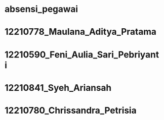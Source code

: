 # absensi_pegawai

# 12210778_Maulana_Aditya_Pratama
# 12210590_Feni_Aulia_Sari_Pebriyanti
# 12210841_Syeh_Ariansah
# 12210780_Chrissandra_Petrisia
